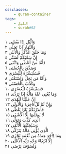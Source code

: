 ```yaml
---
cssclasses:
    - quran-container
tags:
    - الليل
    - surah#92
---
```


وَالَّيْلِ إِذَا يَغْشَى  ١<br>
وَالنَّهَارِ إِذَا تَجَلَّى  ٢<br>
وَمَا خَلَقَ الذَّكَرَ وَالْأُنثَى  ٣<br>
إِنَّ سَعْيَكُمْ لَشَتَّى  ٤<br>
فَأَمَّا مَنْ أَعْطَى وَاتَّقَى  ٥<br>
وَصَدَّقَ بِالْحُسْنَى  ٦<br>
فَسَنُيَسِّرُهُ لِلْيُسْرَى  ٧<br>
وَأَمَّا مَن بَخِلَ وَاسْتَغْنَى  ٨<br>
وَكَذَّبَ بِالْحُسْنَى  ٩<br>
فَسَنُيَسِّرُهُ لِلْعُسْرَى  ١۰<br>
وَمَا يُغْنِى عَنْهُ مَالُهُ إِذَا تَرَدَّى  ١١<br>
إِنَّ عَلَيْنَا لَلْهُدَى  ١٢<br>
وَإِنَّ لَنَا لَلْءَاخِرَةَ وَالْأُولَى  ١٣<br>
فَأَنذَرْتُكُمْ نَارًا تَلَظَّى  ١٤<br>
لَا يَصْلَىهَا إِلَّا الْأَشْقَى  ١٥<br>
الَّذِى كَذَّبَ وَتَوَلَّى  ١٦<br>
وَسَيُجَنَّبُهَا الْأَتْقَى  ١٧<br>
الَّذِى يُؤْتِى مَالَهُ يَتَزَكَّى  ١٨<br>
وَمَا لِأَحَدٍ عِندَهُ مِن نِّعْمَةٍ تُجْزَى  ١٩<br>
إِلَّا ابْتِغَاءَ وَجْهِ رَبِّهِ الْأَعْلَى  ٢۰<br>
وَلَسَوْفَ يَرْضَى  ٢١<br>
